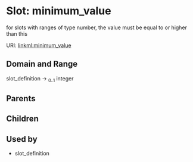 
# Slot: minimum_value


for slots with ranges of type number, the value must be equal to or higher than this

URI: [linkml:minimum_value](https://w3id.org/linkml/minimum_value)


## Domain and Range

slot_definition &#8594;  <sub>0..1</sub> integer

## Parents


## Children


## Used by

 * slot_definition

